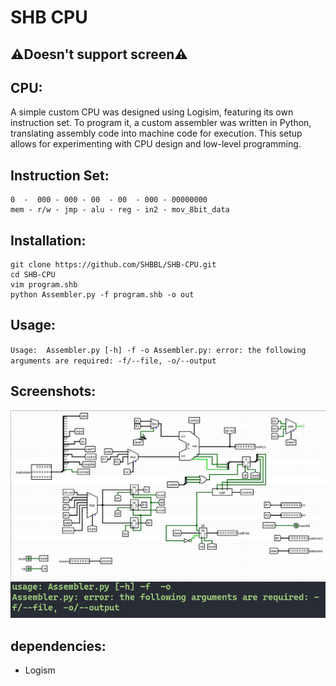 # SHB CPU

## ⚠️Doesn't support screen⚠️

## CPU:
A simple custom CPU was designed using Logisim, featuring its own instruction set. To program it, a custom assembler was written in Python, translating assembly code into machine code for execution. This setup allows for experimenting with CPU design and low-level programming.

## Instruction Set:
 ```
0  -  000 - 000 - 00  - 00  - 000 - 00000000
mem - r/w - jmp - alu - reg - in2 - mov_8bit_data

```
## Installation:
```
git clone https://github.com/SHBBL/SHB-CPU.git
cd SHB-CPU
vim program.shb
python Assembler.py -f program.shb -o out
```
## Usage:
``
Usage: 
  Assembler.py [-h] -f -o Assembler.py: error: the following arguments are required: -f/--file, -o/--output
``

## Screenshots:
![alt text](https://github.com/SHBBL/SHB-CPU/blob/main/blob/8bit_cpu.png)
![alt text](https://github.com/SHBBL/SHB-CPU/blob/main/blob/assembler.png)

## dependencies:
* Logism
